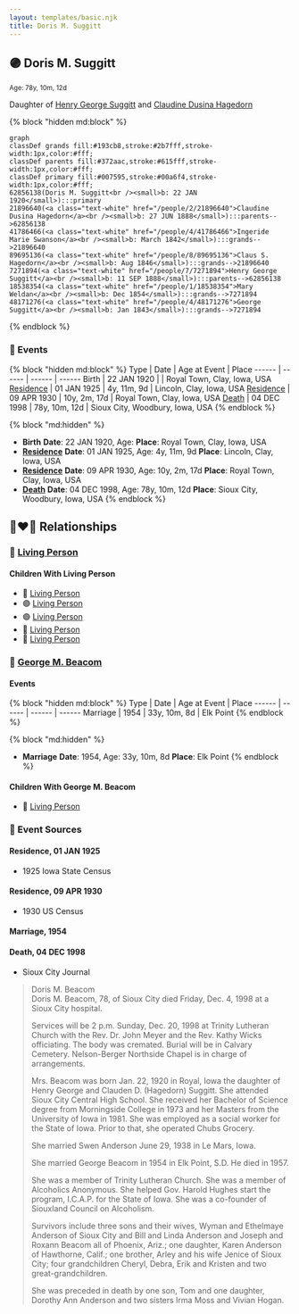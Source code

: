 ```yaml
---
layout: templates/basic.njk
title: Doris M. Suggitt
---
```

## 🟣 Doris M. Suggitt
<small>Age: 78y, 10m, 12d</small>

Daughter of [Henry George Suggitt](/people/7/7271894) and [Claudine Dusina Hagedorn](/people/2/21896640)

{% block "hidden md:block" %}
```mermaid
graph
classDef grands fill:#193cb8,stroke:#2b7fff,stroke-width:1px,color:#fff;
classDef parents fill:#372aac,stroke:#615fff,stroke-width:1px,color:#fff;
classDef primary fill:#007595,stroke:#00a6f4,stroke-width:1px,color:#fff;
62856138(Doris M. Suggitt<br /><small>b: 22 JAN 1920</small>):::primary
21896640(<a class="text-white" href="/people/2/21896640">Claudine Dusina Hagedorn</a><br /><small>b: 27 JUN 1888</small>):::parents-->62856138
41786466(<a class="text-white" href="/people/4/41786466">Ingeride Marie Swanson</a><br /><small>b: March 1842</small>):::grands-->21896640
89695136(<a class="text-white" href="/people/8/89695136">Claus S. Hagedorn</a><br /><small>b: Aug 1846</small>):::grands-->21896640
7271894(<a class="text-white" href="/people/7/7271894">Henry George Suggitt</a><br /><small>b: 11 SEP 1888</small>):::parents-->62856138
18538354(<a class="text-white" href="/people/1/18538354">Mary Weldan</a><br /><small>b: Dec 1854</small>):::grands-->7271894
48171276(<a class="text-white" href="/people/4/48171276">George Suggitt</a><br /><small>b: Jan 1843</small>):::grands-->7271894
```
{% endblock %}

### 📆 Events

{% block "hidden md:block" %}
Type | Date | Age at Event | Place
------ | ------ | ------ | ------
Birth | 22 JAN 1920 |  | Royal Town, Clay, Iowa, USA
[Residence](#event-event-0) | 01 JAN 1925 | 4y, 11m, 9d | Lincoln, Clay, Iowa, USA
[Residence](#event-event-1) | 09 APR 1930 | 10y, 2m, 17d | Royal Town, Clay, Iowa, USA
[Death](#event-event-5) | 04 DEC 1998 | 78y, 10m, 12d | Sioux City, Woodbury, Iowa, USA
{% endblock %}

{% block "md:hidden" %}
- **Birth**
**Date**: 22 JAN 1920, Age:
**Place**: Royal Town, Clay, Iowa, USA
- **[Residence](#event-event-0)**
**Date**: 01 JAN 1925, Age: 4y, 11m, 9d
**Place**: Lincoln, Clay, Iowa, USA
- **[Residence](#event-event-1)**
**Date**: 09 APR 1930, Age: 10y, 2m, 17d
**Place**: Royal Town, Clay, Iowa, USA
- **[Death](#event-event-5)**
**Date**: 04 DEC 1998, Age: 78y, 10m, 12d
**Place**: Sioux City, Woodbury, Iowa, USA
{% endblock %}

## 👩‍❤️‍👨 Relationships

### 🔵 [Living Person](/people/5/5859459)

#### Children With Living Person
* 🔵 [Living Person](/people/2/2748872)
* 🟣 [Living Person](/people/4/48466912)
* 🟣 [Living Person](/people/1/142686)
* 🔵 [Living Person](/people/3/3797473)
* 🔵 [Living Person](/people/4/40312972)
### 🔵 [George M. Beacom](/people/5/53193608)

#### Events

{% block "hidden md:block" %}
Type | Date | Age at Event | Place
------ | ------ | ------ | ------
Marriage | 1954 | 33y, 10m, 8d | Elk Point
{% endblock %}

{% block "md:hidden" %}
- **Marriage**
**Date**: 1954, Age: 33y, 10m, 8d
**Place**: Elk Point
{% endblock %}

#### Children With George M. Beacom
* 🔵 [Living Person](/people/1/18778048)
### 📰 Event Sources

#### <a id="event-event-0"></a> Residence, 01 JAN 1925
* 1925 Iowa State Census

#### <a id="event-event-1"></a> Residence, 09 APR 1930
* 1930 US Census

#### <a id="event-family-1-event-0"></a> Marriage, 1954

#### <a id="event-event-5"></a> Death, 04 DEC 1998
* Sioux City Journal
>   
  > Doris M. Beacom  
  > Doris M. Beacom, 78, of Sioux City died Friday, Dec. 4, 1998 at a Sioux City hospital.  
  >   
  > Services will be 2 p.m. Sunday, Dec. 20, 1998 at Trinity Lutheran Church with the Rev. Dr. John Meyer and the Rev. Kathy Wicks officiating. The body was cremated. Burial will be in Calvary Cemetery. Nelson-Berger Northside Chapel is in charge of arrangements.  
  >   
  > Mrs. Beacom was born Jan. 22, 1920 in Royal, Iowa the daughter of Henry George and Clauden D. (Hagedorn) Suggitt. She attended Sioux City Central High School. She received her Bachelor of Science degree from Morningside College in 1973 and her Masters from the University of Iowa in 1981. She was employed as a social worker for the State of Iowa. Prior to that, she operated Chubs Grocery.  
  >   
  > She married Swen Anderson June 29, 1938 in Le Mars, Iowa.  
  >   
  > She married George Beacom in 1954 in Elk Point, S.D. He died in 1957.  
  >   
  > She was a member of Trinity Lutheran Church. She was a member of Alcoholics Anonymous. She helped Gov. Harold Hughes start the program, I.C.A.P. for the State of Iowa. She was a co-founder of Siouxland Council on Alcoholism.  
  >   
  > Survivors include three sons and their wives, Wyman and Ethelmaye Anderson of Sioux City and Bill and Linda Anderson and Joseph and Roxann Beacom all of Phoenix, Ariz.; one daughter, Karen Anderson of Hawthorne, Calif.; one brother, Arley and his wife Jenice of Sioux City; four grandchildren Cheryl, Debra, Erik and Kristen and two great-grandchildren.  
  >   
  > She was preceded in death by one son, Tom and one daughter, Dorothy Ann Anderson and two sisters Irma Moss and Vivian Hogan.
